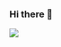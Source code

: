 ### Hi there 👋

<img src="https://github-readme-stats.vercel.app/api?username=canourrea23&&show_icons=true&title_color=ffffff&icon_color=bb2acf&text_color=1E90FF&bg_color=151515&circle_color=151515"/>

<!--
**canourrea23/canourrea23** is a ✨ _special_ ✨ repository because its `README.md` (this file) appears on your GitHub profile.

Here are some ideas to get you started:

- 🔭 I’m currently working on ...
- 🌱 I’m currently learning ...
- 👯 I’m looking to collaborate on ...
- 🤔 I’m looking for help with ...
- 💬 Ask me about ...
- 📫 How to reach me: ...
- 😄 Pronouns: ...
- ⚡ Fun fact: ...
-->
